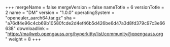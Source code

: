 +++
mergeName = false
mergeVersion = false
nameTotle = 6
versionTotle = 2
name = "DM"
version = "1.0.0"
operatingSystem = "openeuler_aarch64.tar.gz"
sha = "a76df4e96c4cb69b10580fcde2d4ef46b5d426be6d47a3d8fd379c97c3e66638"
downloadlink = "https://mailweb.opengauss.org/hyperkitty/list/community@opengauss.org"
weight =  8
+++